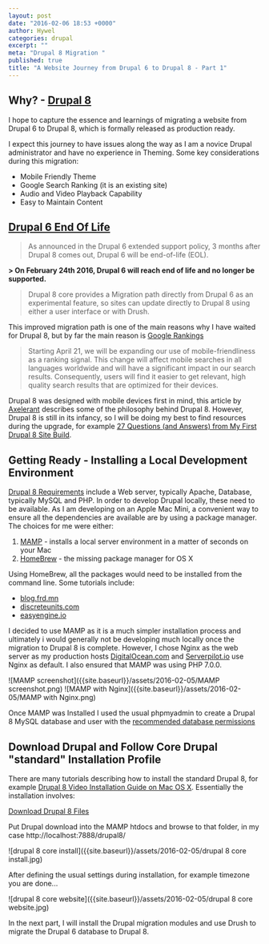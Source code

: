 ```yaml
---
layout: post
date: "2016-02-06 18:53 +0000"
author: Hywel
categories: drupal
excerpt: ""
meta: "Drupal 8 Migration "
published: true
title: "A Website Journey from Drupal 6 to Drupal 8 - Part 1"
---
```



## Why? - [Drupal 8](https://www.drupal.org/news/drupal-8.0.0-released)

I hope to capture the essence and learnings of migrating a website from Drupal 6 to Drupal 8, which is formally released as production ready.

I expect this journey to have issues along the way as I am a novice Drupal administrator and have no experience in Theming.  Some key considerations during this migration:

- Mobile Friendly Theme
- Google Search Ranking (it is an existing site)
- Audio and Video Playback Capability
- Easy to Maintain Content  

## [Drupal 6 End Of Life](https://www.drupal.org/drupal-6-eol)

> As announced in the Drupal 6 extended support policy, 3 months after Drupal 8 comes out, Drupal 6 will be end-of-life (EOL).

**> On February 24th 2016, Drupal 6 will reach end of life and no longer be supported.**

> Drupal 8 core provides a Migration path directly from Drupal 6 as an experimental feature, so sites can update directly to Drupal 8 using either a user interface or with Drush.

This improved migration path is one of the main reasons why I have waited for Drupal 8, but by far the main reason is [Google Rankings](https://googlewebmastercentral.blogspot.co.uk/2015/02/finding-more-mobile-friendly-search.html)

> Starting April 21, we will be expanding our use of mobile-friendliness as a ranking signal. This change will affect mobile searches in all languages worldwide and will have a significant impact in our search results. Consequently, users will find it easier to get relevant, high quality search results that are optimized for their devices.

Drupal 8 was designed with mobile devices first in mind, this article by [Axelerant](https://axelerant.com/not-magic-drupal-8-mobile-global-reach/)  describes some of the philosophy behind Drupal 8.  However, Drupal 8 is still in its infancy, so I will be doing my best to find resources during the upgrade, for example
[27 Questions (and Answers) from My First Drupal 8 Site Build](https://www.drupal.org/node/2360331).

## Getting Ready - Installing a Local Development Environment
[Drupal 8 Requirements](https://www.drupal.org/requirements) include a Web server, typically Apache, Database, typically MySQL and PHP.  In order to develop Drupal locally, these need to be available. As I am developing on an Apple Mac Mini, a convenient way to ensure all the dependencies are available are by using a package manager.   The choices for me were either:

1. [MAMP](https://www.mamp.info/en/downloads/) - installs a local server environment in a matter of seconds on your Mac
2. [HomeBrew](http://brew.sh/)  - the missing package manager for OS X

Using HomeBrew, all the packages would need to be installed from the command line.  Some tutorials include:

- [blog.frd.mn](http://blog.frd.mn/install-nginx-php-fpm-mysql-and-phpmyadmin-on-os-x-mavericks-using-homebrew/)
- [discreteunits.com](http://discreteunits.com/homebrew-nginx-php-fpm-mysql-on-osx-mavericks/)
- [easyengine.io](https://easyengine.io/tutorials/mac/osx-brew-php-mysql-nginx/)

I decided to use  MAMP as it is a much simpler installation process and ultimately i would generally not be developing much locally once the migration to Drupal 8 is complete.  However, I chose Nginx as the web server as my production hosts [DigitalOcean.com](https://www.digitalocean.com/?refcode=92e12787bf7a) and [Serverpilot.io](https://www.serverpilot.io/?refcode=c2131f64db72 ) use Nginx as default.  I also ensured that MAMP was using PHP 7.0.0.

![MAMP screenshot]({{site.baseurl}}/assets/2016-02-05/MAMP screenshot.png)
![MAMP with Nginx]({{site.baseurl}}/assets/2016-02-05/MAMP with Nginx.png)

Once MAMP was Installed I used the usual phpmyadmin to create a Drupal 8 MySQL database and user with the [recommended database permissions](https://www.drupal.org/requirements/database)

##  Download Drupal and Follow Core Drupal "standard" Installation Profile

There are many tutorials describing how to install the standard Drupal 8, for example [Drupal 8 Video Installation Guide on Mac OS X](https://www.youtube.com/watch?v=bthkQCkrH30).  Essentially the installation involves:

[Download Drupal 8 Files](https://www.drupal.org/start)

Put Drupal download into the MAMP htdocs and browse to that folder, in my case http://localhost:7888/drupal8/

![drupal 8 core install]({{site.baseurl}}/assets/2016-02-05/drupal 8 core install.jpg)

After defining the usual settings during installation, for example timezone you are done...

![drupal 8 core website]({{site.baseurl}}/assets/2016-02-05/drupal 8 core website.jpg)

In the next part, I will install the Drupal migration modules and use Drush to migrate the Drupal 6 database to Drupal 8.
